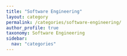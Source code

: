 ```yaml
---
title: "Software Engineering"
layout: category
permalink: /categories/software-engineering/
author_profile: true
taxonomy: Software Engineering
sidebar:
  nav: "categories"
---
```

